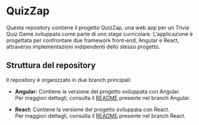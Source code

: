 # QuizZap

Questa repository contiene il progetto QuizZap, una web app per un Trivia Quiz Game sviluppata come parte di uno stage curricolare. L'applicazione è progettata per confrontare due framework front-end, Angular e React, attraverso implementazioni indipendenti dello stesso progetto.

## Struttura del repository

Il repository è organizzato in due branch principali:

- **Angular:** Contiene la versione del progetto sviluppata con Angular.  
  Per maggiori dettagli, consulta il [README]([https://github.com/Meja04/QuizZap/tree/quiz-zap-angular?tab=readme-ov-file#]) presente nel branch Angular.

- **React:** Contiene la versione del progetto sviluppata con React.  
  Per maggiori dettagli, consulta il [README]([https://github.com/Meja04/QuizZap/tree/quiz-zap-react?tab=readme-ov-file#]) presente nel branch React.
